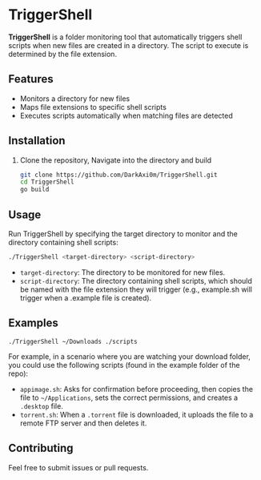 # TriggerShell

**TriggerShell** is a folder monitoring tool that automatically triggers shell scripts when new files are created in a directory. The script to execute is determined by the file extension.

## Features
- Monitors a directory for new files
- Maps file extensions to specific shell scripts
- Executes scripts automatically when matching files are detected

## Installation

1. Clone the repository, Navigate into the directory and build
   ```bash
   git clone https://github.com/DarkAxi0m/TriggerShell.git
   cd TriggerShell
   go build
   ```


## Usage
Run TriggerShell by specifying the target directory to monitor and the directory containing shell scripts:


   ```bash
   ./TriggerShell <target-directory> <script-directory>
   ```


* `target-directory`: The directory to be monitored for new files.
* `script-directory`: The directory containing shell scripts, which should be named with the file extension they will trigger (e.g., example.sh will trigger when a .example file is created).

## Examples

`./TriggerShell ~/Downloads ./scripts`

For example, in a scenario where you are watching your download folder, you could use the following scripts (found in the example folder of the repo):

- `appimage.sh`: Asks for confirmation before proceeding, then copies the file to `~/Applications`, sets the correct permissions, and creates a `.desktop` file.
- `torrent.sh`: When a `.torrent` file is downloaded, it uploads the file to a remote FTP server and then deletes it.



## Contributing
Feel free to submit issues or pull requests.
